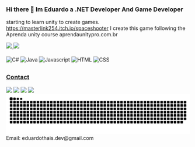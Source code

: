 ### Hi there 👋 Im Eduardo a .NET Developer And Game Developer
starting to learn unity to create games. <br>
https://masterlink254.itch.io/spaceshooter I create this game following the Aprenda unity course aprendaunitypro.com.br

<div>
  <a href="https://github.com/Eduardo-Thais">
  <img height="180em" src="https://github-readme-stats.vercel.app/api?username=Eduardo-Thais&show_icons=true&theme=dracula&include_all_commits=true&count_private=true" />
  <img height="180em" src="https://github-readme-stats.vercel.app/api/top-langs/?username=Eduardo-Thais&theme=dracula&layout=compact&langs_count=16" />
  <!--<img align="top" alt="Link-eu" heigth="125" width="125" src="https://cdn.discordapp.com/attachments/1186041362508951582/1288327532243845120/Link.png?ex=66f4c803&is=66f37683&hm=c9d7ffcb9168066d408bd1f1f48ef999216596d85459addc541d6f2c53718bc9&">-->
</div>

<div style="display: inline-block"><br>
  <img align="center" alt="C#" heigth="30" width="40" src="https://cdn.jsdelivr.net/gh/devicons/devicon@latest/icons/csharp/csharp-original.svg">
  <img align="center" alt="Java" heigth="30" width="40" src="https://cdn.jsdelivr.net/gh/devicons/devicon@latest/icons/java/java-original.svg">
  <img align="center" alt="Javascript" heigth="30" width="40" src="https://cdn.jsdelivr.net/gh/devicons/devicon@latest/icons/javascript/javascript-original.svg">
  <img align="center" alt="HTML" heigth="30" width="40" src="https://cdn.jsdelivr.net/gh/devicons/devicon@latest/icons/html5/html5-original.svg">
  <img align="center" alt="CSS" heigth="30" width="40" src="https://cdn.jsdelivr.net/gh/devicons/devicon@latest/icons/css3/css3-original.svg">
</div>

##
### Contact
<div>
  <a href="https://www.linkedin.com/in/eduardo-thais/" target="_blank"><img src="https://img.shields.io/badge/LinkedIn-0077B5?style=for-the-badge&logo=linkedin&logoColor=white" target="_blank"></a>
  <a href="https://www.instagram.com/_eduardo_thais_/" target="_blank"><img src="https://img.shields.io/badge/Instagram-E4405F?style=for-the-badge&logo=instagram&logoColor=white" target="_blank"></a>
  <a href="https://www.twitch.tv/masterlink254" target="_blank"><img src="https://img.shields.io/badge/Twitch-9146FF?style=for-the-badge&logo=twitch&logoColor=white" target="_blank"></a>
  <a href="mailto:eduardothais.dev@gmail.com" target="_blank"><img src="https://img.shields.io/badge/Gmail-D14836?style=for-the-badge&logo=gmail&logoColor=white" target="_blank"></a>
  
</div>

<div>
  <picture>
    <source media="(prefers-color-scheme: dark)" srcset="https://raw.githubusercontent.com/Eduardo-Thais/Eduardo-Thais/output/github-contribution-grid-snake-dark.svg">
    <source media="(prefers-color-scheme: light)" srcset="https://raw.githubusercontent.com/Eduardo-Thais/Eduardo-Thais/output/github-contribution-grid-snake.svg">
    <img alt="github contribution grid snake animation" src="https://raw.githubusercontent.com/Eduardo-Thais/Eduardo-Thais/output/github-contribution-grid-snake.svg">
  </picture>
  <br />
  Email: eduardothais.dev@gmail.com
</div>
<!--
**Eduardo-Thais/Eduardo-Thais** is a ✨ _special_ ✨ repository because its `README.md` (this file) appears on your GitHub profile.

Here are some ideas to get you started:

- 🔭 I’m currently working on Back-end and Game Dev
- 🌱 I’m currently learning C# and Java
- 👯 I’m looking to collaborate on ...
- 🤔 I’m looking for help with ...
- 💬 Ask me about ...
- 📫 How to reach me: ...
- 😄 Pronouns: ...
- ⚡ Fun fact: ...
-->
